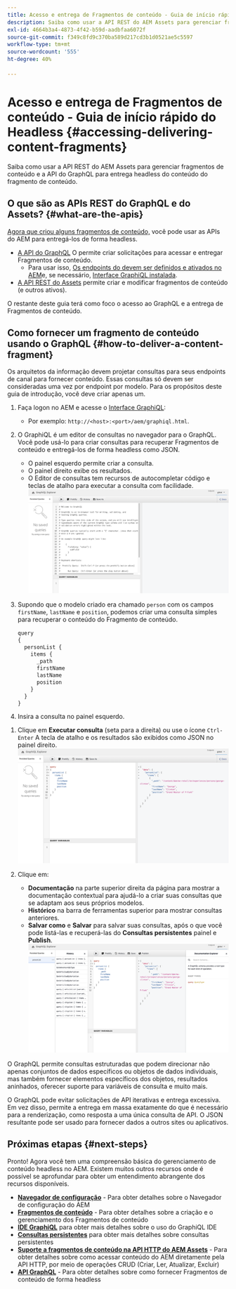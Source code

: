 ```yaml
---
title: Acesso e entrega de Fragmentos de conteúdo - Guia de início rápido do Headless
description: Saiba como usar a API REST do AEM Assets para gerenciar fragmentos de conteúdo e a API do GraphQL para entrega headless do conteúdo do fragmento de conteúdo.
exl-id: 4664b3a4-4873-4f42-b59d-aadbfaa6072f
source-git-commit: f349c8fd9c370ba589d217cd3b1d0521ae5c5597
workflow-type: tm+mt
source-wordcount: '555'
ht-degree: 40%

---
```


# Acesso e entrega de Fragmentos de conteúdo - Guia de início rápido do Headless {#accessing-delivering-content-fragments}

Saiba como usar a API REST do AEM Assets para gerenciar fragmentos de conteúdo e a API do GraphQL para entrega headless do conteúdo do fragmento de conteúdo.

## O que são as APIs REST do GraphQL e do Assets? {#what-are-the-apis}

[Agora que criou alguns fragmentos de conteúdo,](create-content-fragment.md) você pode usar as APIs do AEM para entregá-los de forma headless.

* [A API do GraphQL](/help/sites-developing/headless/graphql-api/graphql-api-content-fragments.md) O permite criar solicitações para acessar e entregar Fragmentos de conteúdo.
   * Para usar isso, [Os endpoints do devem ser definidos e ativados no AEM](/help/sites-developing/headless/graphql-api/graphql-endpoint.md#enabling-graphql-endpoint)e, se necessário, [Interface GraphiQL instalada](/help/sites-developing/headless/graphql-api/graphql-api-content-fragments.md#installing-graphiql-interface).
* [A API REST do Assets](/help/assets/assets-api-content-fragments.md) permite criar e modificar fragmentos de conteúdo (e outros ativos).

O restante deste guia terá como foco o acesso ao GraphQL e a entrega de Fragmentos de conteúdo.

## Como fornecer um fragmento de conteúdo usando o GraphQL {#how-to-deliver-a-content-fragment}

Os arquitetos da informação devem projetar consultas para seus endpoints de canal para fornecer conteúdo. Essas consultas só devem ser consideradas uma vez por endpoint por modelo. Para os propósitos deste guia de introdução, você deve criar apenas um.

1. Faça logon no AEM e acesse o [Interface GraphiQL](/help/sites-developing/headless/graphql-api/graphiql-ide.md):
   * Por exemplo: `http://<host>:<port>/aem/graphiql.html`.

1. O GraphiQL é um editor de consultas no navegador para o GraphQL. Você pode usá-lo para criar consultas para recuperar Fragmentos de conteúdo e entregá-los de forma headless como JSON.
   * O painel esquerdo permite criar a consulta.
   * O painel direito exibe os resultados.
   * O Editor de consultas tem recursos de autocompletar código e teclas de atalho para executar a consulta com facilidade.
     ![Editor do GraphiQL](assets/graphiql.png)

1. Supondo que o modelo criado era chamado `person` com os campos `firstName`, `lastName` e `position`, podemos criar uma consulta simples para recuperar o conteúdo do Fragmento de conteúdo.

   ```text
   query 
   {
     personList {
       items {
         _path
         firstName
         lastName
         position
       }
     }
   }
   ```

1. Insira a consulta no painel esquerdo.
<!--
   ![GraphiQL query](assets/graphiql-query.png)
-->

1. Clique em **Executar consulta** (seta para a direita) ou use o ícone `Ctrl-Enter` A tecla de atalho e os resultados são exibidos como JSON no painel direito.
   ![Resultados do GraphiQL](assets/graphiql-results.png)

1. Clique em:
   * **Documentação** na parte superior direita da página para mostrar a documentação contextual para ajudá-lo a criar suas consultas que se adaptam aos seus próprios modelos.
   * **Histórico** na barra de ferramentas superior para mostrar consultas anteriores.
   * **Salvar como** e **Salvar** para salvar suas consultas, após o que você pode listá-las e recuperá-las do **Consultas persistentes** painel e **Publish**.
     ![Documentação do GraphiQL](assets/graphiql-documentation.png)

O GraphQL permite consultas estruturadas que podem direcionar não apenas conjuntos de dados específicos ou objetos de dados individuais, mas também fornecer elementos específicos dos objetos, resultados aninhados, oferecer suporte para variáveis de consulta e muito mais.

O GraphQL pode evitar solicitações de API iterativas e entrega excessiva. Em vez disso, permite a entrega em massa exatamente do que é necessário para a renderização, como resposta a uma única consulta de API. O JSON resultante pode ser usado para fornecer dados a outros sites ou aplicativos.

## Próximas etapas {#next-steps}

Pronto! Agora você tem uma compreensão básica do gerenciamento de conteúdo headless no AEM. Existem muitos outros recursos onde é possível se aprofundar para obter um entendimento abrangente dos recursos disponíveis.

* **[Navegador de configuração](create-configuration.md)** - Para obter detalhes sobre o Navegador de configuração do AEM
* **[Fragmentos de conteúdo](/help/assets/content-fragments/content-fragments.md)** - Para obter detalhes sobre a criação e o gerenciamento dos Fragmentos de conteúdo
* **[IDE GraphiQL](/help/sites-developing/headless/graphql-api/graphiql-ide.md)** para obter mais detalhes sobre o uso do GraphiQL IDE
* **[Consultas persistentes](/help/sites-developing/headless/graphql-api/persisted-queries.md)** para obter mais detalhes sobre consultas persistentes
* **[Suporte a fragmentos de conteúdo na API HTTP do AEM Assets](/help/assets/assets-api-content-fragments.md)** - Para obter detalhes sobre como acessar conteúdo do AEM diretamente pela API HTTP, por meio de operações CRUD (Criar, Ler, Atualizar, Excluir)
* **[API GraphQL](/help/sites-developing/headless/graphql-api/graphql-api-content-fragments.md)** - Para obter detalhes sobre como fornecer Fragmentos de conteúdo de forma headless
